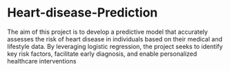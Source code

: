 # Heart-disease-Prediction
The aim of this project is to develop a predictive model that accurately assesses the risk of heart disease in individuals based on their medical and lifestyle data. By leveraging logistic regression, the project seeks to identify key risk factors, facilitate early diagnosis, and enable personalized healthcare interventions
